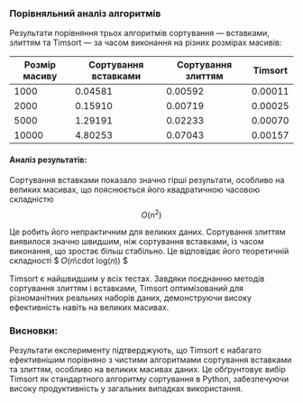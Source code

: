### Порівняльний аналіз алгоритмів

Результати порівняння трьох алгоритмів сортування — вставками, злиттям та Timsort — за часом виконання на різних розмірах масивів:

| Розмір масиву | Сортування вставками | Сортування злиттям | Timsort |
| ------------- | -------------------- | ------------------ | ------- |
| 1000          | 0.04581              | 0.00592            | 0.00011 |
| 2000          | 0.15910              | 0.00719            | 0.00025 |
| 5000          | 1.29191              | 0.02233            | 0.00070 |
| 10000         | 4.80253              | 0.07043            | 0.00157 |

#### Аналіз результатів:

Сортування вставками показало значно гірші результати, особливо на великих масивах, що пояснюється його квадратичною часовою складністю
$$ O(n^2) $$

Це робить його непрактичним для великих даних.
Сортування злиттям виявилося значно швидшим, ніж сортування вставками, із часом виконання, що зростає більш стабільно. Це відповідає його теоретичній складності
$ 𝑂(𝑛\cdot log(𝑛)) $

Timsort є найшвидшим у всіх тестах. Завдяки поєднанню методів сортування злиттям і вставками, Timsort оптимізований для різноманітних реальних наборів даних, демонструючи високу ефективність навіть на великих масивах.

### Висновки:

Результати експерименту підтверджують, що Timsort є набагато ефективнішим порівняно з чистими алгоритмами сортування вставками та злиттям, особливо на великих масивах даних. Це обґрунтовує вибір Timsort як стандартного алгоритму сортування в Python, забезпечуючи високу продуктивність у загальних випадках використання.
